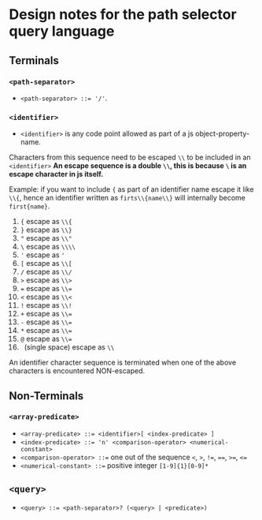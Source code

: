# Design notes for the path selector query language


## Terminals
 
### `<path-separator>`

- `<path-separator> ::= '/'`.

###  `<identifier>`

- `<identifier>` is any code point allowed as part of a js object-property-name.

Characters from this sequence need to be escaped `\\` to be included in an `<identifier>`
**An escape sequence is a double `\\`, this is because `\` is an escape character in js itself.**

Example: if you want to include `{` as part of an identifier name escape it like  `\\{`, hence an identifier written as `firts\\{name\\}` will internally become `first{name}`.

1. `{` escape as `\\{` 
2. `}` escape as `\\}` 
3. `"` escape as `\\"` 
4. `\` escape as `\\\\`
5. `'` escape as `'`
6. `[` escape as `\\[`
7. `/` escape as `\\/`
8. `>` escape as `\\>`
9. `=` escape as `\\=`
10. `<` escape as `\\<`
11. `!` escape as `\\!`
12. `+` escape as `\\=`
13. `-` escape as `\\=`
14. `*` escape as `\\=`
15. `@` escape as `\\=`
16. ` `(single space) escape as `\\ `

An identifier character sequence is terminated when one of the above characters is encountered NON-escaped.

## Non-Terminals
### `<array-predicate>`

- `<array-predicate> ::= <identifier>[ <index-predicate> ]`
- `<index-predicate> ::= 'n' <comparison-operator> <numerical-constant>`
- `<comparison-operator> ::=` one out of the sequence `<`, `>`, `!=`, `==`, `>=`, `<=`
- `<numerical-constant> ::=` positive integer `[1-9]{1}[0-9]*`

## `<query>`

- `<query> ::= <path-separator>? (<query> | <predicate>)`
